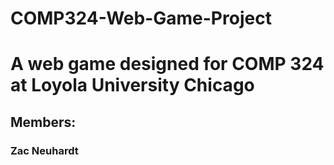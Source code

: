 # COMP324-Web-Game-Project
# A web game designed for COMP 324 at Loyola University Chicago

## Members:
### Zac Neuhardt
